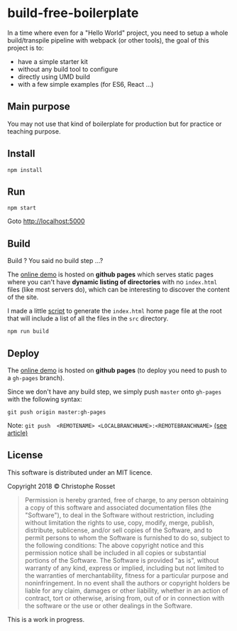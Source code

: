 build-free-boilerplate
======================

In a time where even for a "Hello World" project, you need to setup a whole build/transpile pipeline with webpack (or other tools), the goal of this project is to:

* have a simple starter kit
* without any build tool to configure
* directly using UMD build
* with a few simple examples (for ES6, React ...)

## Main purpose

You may not use that kind of boilerplate for production but for practice or teaching purpose.

## Install

```shell
npm install
```

## Run

```shell
npm start
```

Goto [http://localhost:5000](http://localhost:5000)

## Build

Build ? You said no build step ...?

The [online demo](https://topheman.github.io/build-free-boilerplate/) is hosted on **github pages** which serves static pages where you can't have **dynamic listing of directories** with no `index.html` files (like most servers do), which can be interesting to discover the content of the site.

I made a little [script](https://github.com/topheman/build-free-boilerplate/blob/master/bin/makeIndex.js) to generate the `index.html` home page file at the root that will include a list of all the files in the `src` directory.

```shell
npm run build
```

## Deploy

The [online demo](https://topheman.github.io/build-free-boilerplate/) is hosted on **github pages** (to deploy you need to push to a `gh-pages` branch).

Since we don't have any build step, we simply push `master` onto `gh-pages` with the following syntax:

```shell
git push origin master:gh-pages
```

Note: `git push  <REMOTENAME> <LOCALBRANCHNAME>:<REMOTEBRANCHNAME>` [(see article)](https://help.github.com/articles/pushing-to-a-remote/)

## License

This software is distributed under an MIT licence.

Copyright 2018 © Christophe Rosset

> Permission is hereby granted, free of charge, to any person obtaining a copy of this software
> and associated documentation files (the "Software"), to deal in the Software without
> restriction, including without limitation the rights to use, copy, modify, merge, publish,
> distribute, sublicense, and/or sell copies of the Software, and to permit persons to whom the
> Software is furnished to do so, subject to the following conditions:
> The above copyright notice and this permission notice shall be included in all copies or
> substantial portions of the Software.
> The Software is provided "as is", without warranty of any kind, express or implied, including
> but not limited to the warranties of merchantability, fitness for a particular purpose and
> noninfringement. In no event shall the authors or copyright holders be liable for any claim,
> damages or other liability, whether in an action of contract, tort or otherwise, arising from,
> out of or in connection with the software or the use or other dealings in the Software.

This is a work in progress.
